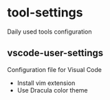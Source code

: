 # tool-settings
Daily used tools configuration

## vscode-user-settings
Configuration file for Visual Code
- Install vim extension
- Use Dracula color theme